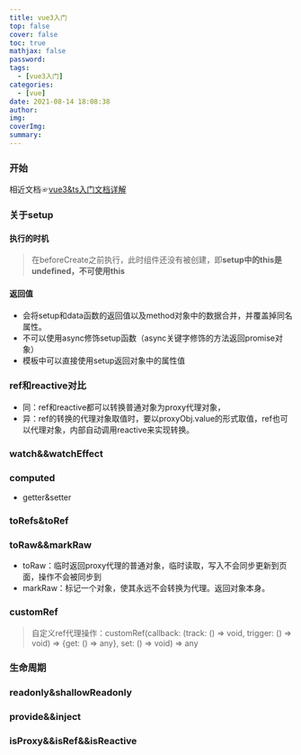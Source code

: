 ```yaml
---
title: vue3入门
top: false
cover: false
toc: true
mathjax: false
password: 
tags:
  - [vue3入门]
categories:
  - [vue]
date: 2021-08-14 18:08:38
author:
img:
coverImg:
summary:
---
```



### 开始

相近文档☞[vue3&ts入门文档详解](https://24kcs.github.io/vue3_study/chapter3/01_%E8%AE%A4%E8%AF%86Vue3.html#_1-%E4%BA%86%E8%A7%A3%E7%9B%B8%E5%85%B3%E4%BF%A1%E6%81%AF)

### 关于setup

#### 执行的时机
> 在beforeCreate之前执行，此时组件还没有被创建，即**setup中的this是undefined，不可使用this**

#### 返回值
+ 会将setup和data函数的返回值以及method对象中的数据合并，并覆盖掉同名属性。
+ 不可以使用async修饰setup函数（async关键字修饰的方法返回promise对象）
+ 模板中可以直接使用setup返回对象中的属性值

### ref和reactive对比
+ 同：ref和reactive都可以转换普通对象为proxy代理对象，
+ 异：ref的转换的代理对象取值时，要以proxyObj.value的形式取值，ref也可以代理对象，内部自动调用reactive来实现转换。

### watch&&watchEffect

### computed
+ getter&setter

### toRefs&toRef

### toRaw&&markRaw

+ toRaw：临时返回proxy代理的普通对象，临时读取，写入不会同步更新到页面，操作不会被同步到
+ markRaw：标记一个对象，使其永远不会转换为代理。返回对象本身。

### customRef
> 自定义ref代理操作：customRef(callback: (track: () => void, trigger: () => void) => {get: () => any}, set: () => void) => any

### 生命周期

### readonly&shallowReadonly

### provide&&inject

### isProxy&&isRef&&isReactive

